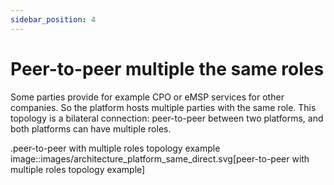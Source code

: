 ```yaml
---
sidebar_position: 4
---
```


# Peer-to-peer multiple the same roles

Some parties provide for example CPO or eMSP services for other companies. So the platform hosts multiple parties with
the same role. This topology is a bilateral connection: peer-to-peer between two platforms, and both platforms can have
multiple roles.

.peer-to-peer with multiple roles topology example
image::images/architecture_platform_same_direct.svg[peer-to-peer with multiple roles topology example]
